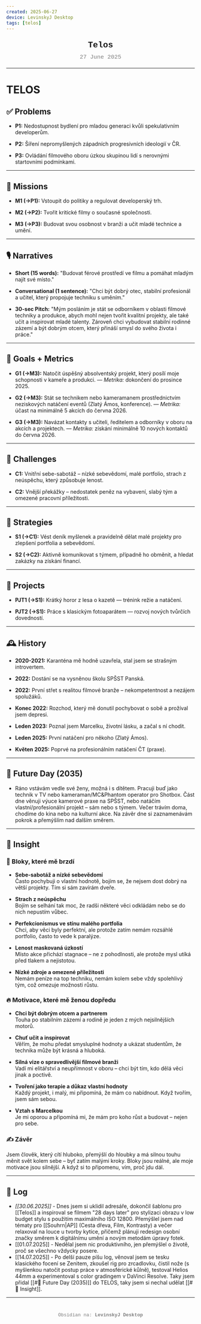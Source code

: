 ```yaml
---
created: 2025-06-27
device: LevinskyJ Desktop
tags: [telos]
---
```

<div style="text-align: center; font-size: 1.6em; font-weight: bold; padding: 10px 0; font-family: Courier New">
  Telos
</div>

<div style="text-align: center; color: gray; font-size: 1.1em; margin-bottom: 20px; font-family: Courier New">
  27 June 2025
</div>

---

# TELOS

## ✅ Problems

- **P1:** Nedostupnost bydlení pro mladou generaci kvůli spekulativním developerům.
    
- **P2:** Šíření nepromyšlených západních progresivních ideologií v ČR.
    
- **P3:** Ovládání filmového oboru úzkou skupinou lidí s nerovnými startovními podmínkami.
---
## 🎯 Missions

- **M1 (→P1):** Vstoupit do politiky a regulovat developerský trh.
    
- **M2 (→P2):** Tvořit kritické filmy o současné společnosti.
    
- **M3 (→P3):** Budovat svou osobnost v branži a učit mladé technice a umění.
---
## 🎙️ Narratives

- **Short (15 words):** "Budovat férové prostředí ve filmu a pomáhat mladým najít své místo."
    
- **Conversational (1 sentence):** "Chci být dobrý otec, stabilní profesionál a učitel, který propojuje techniku s uměním."
    
- **30-sec Pitch:** "Mým posláním je stát se odborníkem v oblasti filmové techniky a produkce, abych mohl nejen tvořit kvalitní projekty, ale také učit a inspirovat mladé talenty. Zároveň chci vybudovat stabilní rodinné zázemí a být dobrým otcem, který přináší smysl do svého života i práce."
---
## 🥅 Goals + Metrics

- **G1 (→M3):** Natočit úspěšný absolventský projekt, který posílí moje schopnosti v kameře a produkci. — _Metrika:_ dokončení do prosince 2025.
    
- **G2 (→M3):** Stát se technikem nebo kameramanem prostřednictvím neziskových natáčení eventů (Zlatý Ámos, konference). — _Metrika:_ účast na minimálně 5 akcích do června 2026.
    
- **G3 (→M3):** Navázat kontakty s učiteli, ředitelem a odborníky v oboru na akcích a projektech. — _Metrika:_ získání minimálně 10 nových kontaktů do června 2026.
---
## 🚧 Challenges

- **C1:** Vnitřní sebe-sabotáž – nízké sebevědomí, malé portfolio, strach z neúspěchu, který způsobuje lenost.
    
- **C2:** Vnější překážky – nedostatek peněz na vybavení, slabý tým a omezené pracovní příležitosti.
---
## 🔧 Strategies

- **S1 (→C1):** Vést deník myšlenek a pravidelně dělat malé projekty pro zlepšení portfolia a sebevědomí.
    
- **S2 (→C2):** Aktivně komunikovat s týmem, případně ho obměnit, a hledat zakázky na získání financí.
---
## 📂 Projects

- **PJT1 (→S1):** Krátký horor z lesa o kazetě — trénink režie a natáčení.
    
- **PJT2 (→S1):** Práce s klasickým fotoaparátem — rozvoj nových tvůrčích dovedností.
---
## 🕰️ History

- **2020-2021:** Karanténa mě hodně uzavřela, stal jsem se strašným introvertem.
    
- **2022:** Dostání se na vysněnou školu SPŠST Panská.
    
- **2022:** První střet s realitou filmové branže – nekompetentnost a nezájem spolužáků.
    
- **Konec 2022:** Rozchod, který mě donutil pochybovat o sobě a prožíval jsem depresi.
    
- **Leden 2023:** Poznal jsem Marcelku, životní lásku, a začal s ní chodit.
    
- **Leden 2025:** První natáčení pro někoho (Zlatý Ámos).
    
- **Květen 2025:** Poprvé na profesionálním natáčení ČT (praxe).
---
## 🌅 Future Day (2035)

- Ráno vstávám vedle své ženy, možná i s dítětem. Pracuji buď jako technik v TV nebo kameraman/MC&Phantom operator pro Shotbox. Část dne věnuji výuce kamerové praxe na SPŠST, nebo natáčím vlastní/profesionální projekt – sám nebo s týmem. Večer trávím doma, chodíme do kina nebo na kulturní akce. Na závěr dne si zaznamenávám pokrok a přemýšlím nad dalším směrem.
---
## 🧠 Insight
### 🚧 Bloky, které mě brzdí

- **Sebe-sabotáž a nízké sebevědomí**  
  Často pochybuji o vlastní hodnotě, bojím se, že nejsem dost dobrý na větší projekty. Tím si sám zavírám dveře.

- **Strach z neúspěchu**  
  Bojím se selhání tak moc, že radši některé věci odkládám nebo se do nich nepustím vůbec.

- **Perfekcionismus ve stínu malého portfolia**  
  Chci, aby věci byly perfektní, ale protože zatím nemám rozsáhlé portfolio, často to vede k paralýze.

- **Lenost maskovaná úzkostí**  
  Místo akce přichází stagnace – ne z pohodlnosti, ale protože mysl utíká před tlakem a nejistotou.

- **Nízké zdroje a omezené příležitosti**  
  Nemám peníze na top techniku, nemám kolem sebe vždy spolehlivý tým, což omezuje možnosti růstu.

### 🔥 Motivace, které mě ženou dopředu

- **Chci být dobrým otcem a partnerem**  
  Touha po stabilním zázemí a rodině je jeden z mých nejsilnějších motorů.

- **Chuť učit a inspirovat**  
  Věřím, že mohu předat smysluplné hodnoty a ukázat studentům, že technika může být krásná a hluboká.

- **Silná vize o spravedlivější filmové branži**  
  Vadí mi elitářství a neupřímnost v oboru – chci být tím, kdo dělá věci jinak a poctivě.

- **Tvoření jako terapie a důkaz vlastní hodnoty**  
  Každý projekt, i malý, mi připomíná, že mám co nabídnout. Když tvořím, jsem sám sebou.

- **Vztah s Marcelkou**  
  Je mi oporou a připomíná mi, že mám pro koho růst a budovat – nejen pro sebe.

### ✍️ Závěr

Jsem člověk, který cítí hluboko, přemýšlí do hloubky a má silnou touhu měnit svět kolem sebe – byť zatím malými kroky. Bloky jsou reálné, ale moje motivace jsou silnější. A když si to připomenu, vím, proč jdu dál.

---
## 📒 Log

- *[[30.06.2025]]* - Dnes jsem si uklidil adresáře, dokončil šablonu pro [[Telos]] a inspiroval se filmem "28 days later" pro stylizaci obrazu v low budget stylu s použitím maximálního ISO 12800. Přemýšlel jsem nad tématy pro [[Souhrn|AP]] (Cesta dřeva, Film, Kontrasty) a večer relaxoval na louce u tvorby kytice, přičemž plánuji redesign osobní značky směrem k digitálnímu umění a novým metodám úpravy fotek.
- [[01.07.2025]] - Nedělal jsem nic produktivního, jen přemýšlel o životě, proč se všechno vždycky posere.
- [[14.07.2025]] - Po delší pauze píšu log, věnoval jsem se tesku klasického focení se Zenitem, zkoušel rig pro zrcadlovku, čistil nože (s myšlenkou natočit postup práce v atmosférické kůlně), testoval Helios 44mm a experimentoval s color gradingem v DaVinci Resolve. Taky jsem přidal [[#🌅 Future Day (2035)]] do TELOS, taky jsem si nechal udělat [[#🧠 Insight]].

---

<div style="text-align: center; color: gray; font-size: 0.9em; margin-top: 40px; font-family: Courier New">
  Obsidian na: <strong>LevinskyJ Desktop</strong>
</div>
